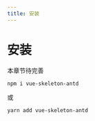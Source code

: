 ```yaml
---
title: 安装
---
```


# 安装

本章节待完善

```bash
npm i vue-skeleton-antd
```

或

```bash
yarn add vue-skeleton-antd
```
